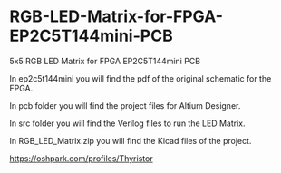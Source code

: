 # RGB-LED-Matrix-for-FPGA-EP2C5T144mini-PCB
5x5 RGB LED Matrix for FPGA EP2C5T144mini PCB

In ep2c5t144mini you will find the pdf of the original schematic for the FPGA.

In pcb folder you will find the project files for Altium Designer.

In src folder you will find the Verilog files to run the LED Matrix.

In RGB_LED_Matrix.zip you will find the Kicad files of the project.

https://oshpark.com/profiles/Thyristor
